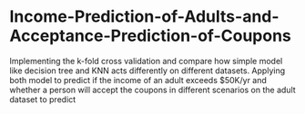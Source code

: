# Income-Prediction-of-Adults-and-Acceptance-Prediction-of-Coupons
Implementing the k-fold cross validation and compare how simple model like decision tree and KNN acts differently on different datasets. Applying both model to predict if the income of an adult exceeds $50K/yr and whether a person will accept the coupons in different scenarios on the adult dataset to predict 
